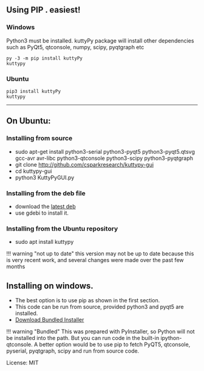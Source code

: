 
## Using PIP . easiest!

### Windows

Python3 must be installed. kuttyPy package will install other dependencies such as PyQt5, qtconsole, numpy, scipy, pyqtgraph etc

```
py -3 -m pip install kuttyPy
kuttypy
```

### Ubuntu

```
pip3 install kuttyPy
kuttypy
```

---

## On Ubuntu:
### Installing from source

+ sudo apt-get install python3-serial python3-pyqt5 python3-pyqt5.qtsvg gcc-avr avr-libc python3-qtconsole python3-scipy python3-pyqtgraph
+ git clone http://github.com/csparkresearch/kuttypy-gui
+ cd kuttypy-gui
+ python3 KuttyPyGUI.py

### Installing from the deb file
+ download the [latest deb](https://csparkresearch.in/kuttypy)
+ use gdebi to install it.

### Installing from the Ubuntu repository
+ sudo apt install kuttypy

!!! warning "not up to date"
	this version may not be up to date because this is very recent work, and several changes were made over the past few months

## Installing on windows.

+ The best option is to use pip as shown in the first section.
+ This code can be run from source, provided python3 and pyqt5 are installed.
+ [Download Bundled Installer](https://drive.google.com/uc?export=download&id=1giJuDNIql8X5oaIcOLFACXD05-hmkBAy)

!!! warning "Bundled"
	This was prepared with PyInstaller, so Python will not be installed into the path. But you can run code
	in the built-in ipython-qtconsole. A better option would be to use pip to fetch PyQT5, qtconsole, pyserial, pyqtgraph, scipy and run from source code.


License: MIT
